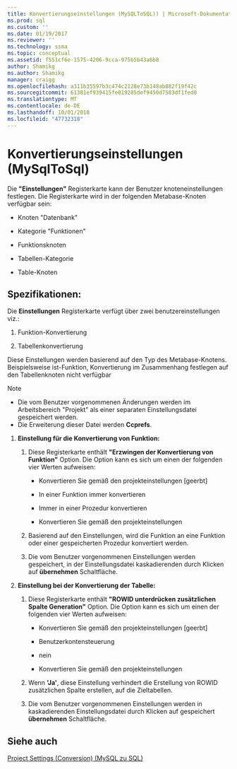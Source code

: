 ```yaml
---
title: Konvertierungseinstellungen (MySQLToSQL)) | Microsoft-Dokumentation
ms.prod: sql
ms.custom: ''
ms.date: 01/19/2017
ms.reviewer: ''
ms.technology: ssma
ms.topic: conceptual
ms.assetid: f551cf6e-1575-4206-9cca-975b5b43a6b8
author: Shamikg
ms.author: Shamikg
manager: craigg
ms.openlocfilehash: a311b35597b3c474c2128e73b148ab882f19f42c
ms.sourcegitcommit: 61381ef939415fe019285def9450d7583df1fed0
ms.translationtype: MT
ms.contentlocale: de-DE
ms.lasthandoff: 10/01/2018
ms.locfileid: "47732318"
---
```

# <a name="conversion-settings-mysqltosql"></a>Konvertierungseinstellungen (MySqlToSql)
Die **"Einstellungen"** Registerkarte kann der Benutzer knoteneinstellungen festlegen. Die Registerkarte wird in der folgenden Metabase-Knoten verfügbar sein:  
  
-   Knoten "Datenbank"  
  
-   Kategorie "Funktionen"  
  
-   Funktionsknoten  
  
-   Tabellen-Kategorie  
  
-   Table-Knoten  
  
## <a name="specifications"></a>Spezifikationen:  
Die **Einstellungen** Registerkarte verfügt über zwei benutzereinstellungen viz.:  
  
1.  Funktion-Konvertierung  
  
2.  Tabellenkonvertierung  
  
Diese Einstellungen werden basierend auf den Typ des Metabase-Knotens. Beispielsweise ist-Funktion, Konvertierung im Zusammenhang festlegen auf den Tabellenknoten nicht verfügbar  
  
> [!NOTE]  
> -   Die vom Benutzer vorgenommenen Änderungen werden im Arbeitsbereich "Projekt" als einer separaten Einstellungsdatei gespeichert werden.  
> -   Die Erweiterung dieser Datei werden **Ccprefs**.  
  
1.  **Einstellung für die Konvertierung von Funktion:**  
  
    1.  Diese Registerkarte enthält **"Erzwingen der Konvertierung von Funktion"** Option. Die Option kann es sich um einen der folgenden vier Werten aufweisen:  
  
        -   Konvertieren Sie gemäß den projekteinstellungen [geerbt]  
  
        -   In einer Funktion immer konvertieren  
  
        -   Immer in einer Prozedur konvertieren  
  
        -   Konvertieren Sie gemäß den projekteinstellungen  
  
    2.  Basierend auf den Einstellungen, wird die Funktion an eine Funktion oder einer gespeicherten Prozedur konvertiert werden.  
  
    3.  Die vom Benutzer vorgenommenen Einstellungen werden gespeichert, in der Einstellungsdatei kaskadierenden durch Klicken auf **übernehmen** Schaltfläche.  
  
2.  **Einstellung bei der Konvertierung der Tabelle:**  
  
    1.  Diese Registerkarte enthält **"ROWID unterdrücken zusätzlichen Spalte Generation"** Option. Die Option kann es sich um einen der folgenden vier Werten aufweisen:  
  
        -   Konvertieren Sie gemäß den projekteinstellungen [geerbt]  
  
        -   Benutzerkontensteuerung  
  
        -   nein  
  
        -   Konvertieren Sie gemäß den projekteinstellungen  
  
    2.  Wenn **'Ja'**, diese Einstellung verhindert die Erstellung von ROWID zusätzlichen Spalte erstellen, auf die Zieltabellen.  
  
    3.  Die vom Benutzer vorgenommenen Einstellungen werden in kaskadierenden Einstellungsdatei durch Klicken auf gespeichert **übernehmen** Schaltfläche.  
  
## <a name="see-also"></a>Siehe auch  
[Project Settings (Conversion) (MySQL zu SQL)](http://msdn.microsoft.com/en-us/7ad5fe44-6445-4ba8-a457-5af792631f11)  
  
